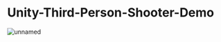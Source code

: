 # Unity-Third-Person-Shooter-Demo

![unnamed](https://user-images.githubusercontent.com/88814035/141993860-6910b359-2259-4bb7-970b-28ba64000973.png)

